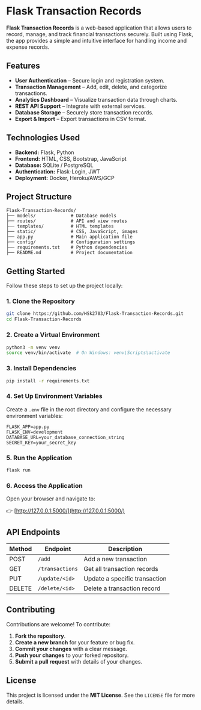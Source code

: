 # Flask Transaction Records

**Flask Transaction Records** is a web-based application that allows users to record, manage, and track financial transactions securely. Built using Flask, the app provides a simple and intuitive interface for handling income and expense records.

## Features

- **User Authentication** – Secure login and registration system.
- **Transaction Management** – Add, edit, delete, and categorize transactions.
- **Analytics Dashboard** – Visualize transaction data through charts.
- **REST API Support** – Integrate with external services.
- **Database Storage** – Securely store transaction records.
- **Export & Import** – Export transactions in CSV format.

## Technologies Used

- **Backend:** Flask, Python
- **Frontend:** HTML, CSS, Bootstrap, JavaScript
- **Database:** SQLite / PostgreSQL
- **Authentication:** Flask-Login, JWT
- **Deployment:** Docker, Heroku/AWS/GCP

## Project Structure

```
Flask-Transaction-Records/
├── models/             # Database models
├── routes/             # API and view routes
├── templates/          # HTML templates
├── static/             # CSS, JavaScript, images
├── app.py              # Main application file
├── config/             # Configuration settings
├── requirements.txt    # Python dependencies
├── README.md           # Project documentation
```

## Getting Started

Follow these steps to set up the project locally:

### 1. Clone the Repository

```bash
git clone https://github.com/HSk2703/Flask-Transaction-Records.git
cd Flask-Transaction-Records
```

### 2. Create a Virtual Environment

```bash
python3 -m venv venv
source venv/bin/activate  # On Windows: venv\Scripts\activate
```

### 3. Install Dependencies

```bash
pip install -r requirements.txt
```

### 4. Set Up Environment Variables
Create a `.env` file in the root directory and configure the necessary environment variables:

```
FLASK_APP=app.py
FLASK_ENV=development
DATABASE_URL=your_database_connection_string
SECRET_KEY=your_secret_key
```

### 5. Run the Application

```bash
flask run
```

### 6. Access the Application

Open your browser and navigate to:

👉 [http://127.0.0.1:5000/](http://127.0.0.1:5000/)

## API Endpoints

| Method | Endpoint         | Description                     |
|--------|-----------------|---------------------------------|
| POST   | `/add`          | Add a new transaction          |
| GET    | `/transactions` | Get all transaction records    |
| PUT    | `/update/<id>`  | Update a specific transaction  |
| DELETE | `/delete/<id>`  | Delete a transaction record    |

## Contributing

Contributions are welcome! To contribute:

1. **Fork the repository**.
2. **Create a new branch** for your feature or bug fix.
3. **Commit your changes** with a clear message.
4. **Push your changes** to your forked repository.
5. **Submit a pull request** with details of your changes.

## License

This project is licensed under the **MIT License**. See the `LICENSE` file for more details.


